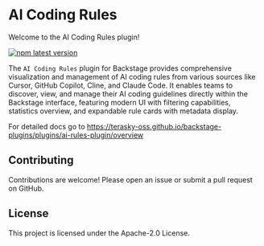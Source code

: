 # AI Coding Rules

Welcome to the AI Coding Rules plugin!

[![npm latest version](https://img.shields.io/npm/v/@terasky/backstage-plugin-ai-rules/latest.svg)](https://www.npmjs.com/package/@terasky/backstage-plugin-ai-rules)

The `AI Coding Rules` plugin for Backstage provides comprehensive visualization and management of AI coding rules from various sources like Cursor, GitHub Copilot, Cline, and Claude Code. It enables teams to discover, view, and manage their AI coding guidelines directly within the Backstage interface, featuring modern UI with filtering capabilities, statistics overview, and expandable rule cards with metadata display.

For detailed docs go to https://terasky-oss.github.io/backstage-plugins/plugins/ai-rules-plugin/overview

## Contributing
Contributions are welcome! Please open an issue or submit a pull request on GitHub.

## License
This project is licensed under the Apache-2.0 License.